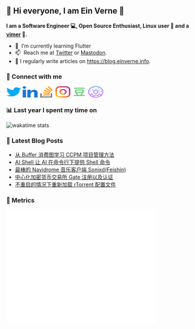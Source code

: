 ## 👋 Hi everyone, I am Ein Verne 👋

**I am a Software Engineer 💻, Open Source Enthusiast, Linux user :penguin: and a [vimer](https://github.com/einverne/dotfiles) :man:.**

- 🌱 &nbsp;I’m currently learning Flutter
- 📫 &nbsp;Reach me at [Twitter](https://twitter.com/einverne) or <a rel="me" href="https://m.einverne.info/@einverne">Mastodon</a>.
- 📝 I regularly write articles on <https://blog.einverne.info>.


### 🔗 Connect with me
<a href="https://twitter.com/einverne" target="_blank"><img align="center" src="images/twitter.svg" alt="twitter einverne" height="30" width="40" /></a>
<a href="https://linkedin.com/in/einverne" target="_blank"><img align="center" src="images/linked-in-alt.svg" alt="linkedin einverne" height="30" width="40" /></a>
<a href="https://stackoverflow.com/users/1820217/einverne" target="_blank"><img align="center" src="images/stack-overflow.svg" alt="stackoverflow einverne" height="30" width="40" /></a>
<a href="https://instagram.com/einverne" target="_blank"><img align="center" src="images/instagram.svg" alt="instagram einverne" height="30" width="40" /></a>
<a href="https://www.douban.com/people/einverne" target="_blank"><img align="center" src="images/douban.svg" alt="douban einverne" height="30" width="40" /></a>
<a href="https://homer.einverne.info" target="_blank"><img align="center" src="images/homer.svg" alt="einverne online services" height="30" width="40" /></a>

### 📊 Last year I spent my time on

![wakatime stats](https://github-readme-stats.vercel.app/api/wakatime?username=einverne&api_domain=wakapi.einverne.info&hide_title=true&hide_border=true&langs_count=18&bg_color=00000000&text_color=777&layout=compact)

### 📕 Latest Blog Posts
<!-- BLOG-POST-LIST:START -->
- [从 Buffer 消费图学习 CCPM 项目管理方法](https://einverne.github.io/post/2024/04/ccpm-buffer.html)
- [AI Shell 让 AI 在命令行下提供 Shell 命令](https://einverne.github.io/post/2024/04/ai-shell-suggest-in-command-line.html)
- [最棒的 Navidrome 音乐客户端 Sonixd&lpar;Feishin&rpar;](https://einverne.github.io/post/2024/04/best-navidrome-player-sonixd-feishin.html)
- [中心化加密货币交易所 Gate 注册以及认证](https://einverne.github.io/post/2024/03/gate-introduction.html)
- [不重启的情况下重新加载 rTorrent 配置文件](https://einverne.github.io/post/2024/03/reload-rtorrent-configuration-without-restart.html)
<!-- BLOG-POST-LIST:END -->

### 👻 Metrics
<img align="left" src="/metrics.base.svg" alt="Metrics" width="400">
